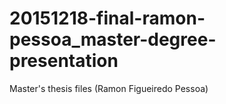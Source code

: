 # 20151218-final-ramon-pessoa_master-degree-presentation
Master's thesis files (Ramon Figueiredo Pessoa)
